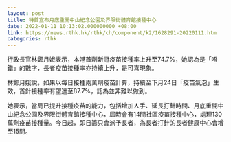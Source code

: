 ```yaml
---
layout: post
title: 特首宣布月底重開中山紀念公園及界限街體育館接種中心
date: 2022-01-11 10:13:02.000000000 +08:00
link: https://news.rthk.hk/rthk/ch/component/k2/1628291-20220111.htm
categories: rthk
---
```


行政長官林鄭月娥表示，本港首劑新冠疫苗接種率上升至74.7%，她認為是「唔錯」的數字，長者疫苗接種率亦持續上升，是可喜現象。

林鄭月娥說，如果以每日接種兩萬劑疫苗計算，持續至下月24日「疫苗氣泡」生效，首針接種率有望達至87.7%，認為並非難以做到。

她表示，當局已提升接種疫苗的能力，包括增加人手、延長打針時間、月底重開中山紀念公園及界限街體育館接種中心，屆時會有14間社區疫苗接種中心，處理130萬劑疫苗接種量。今日起，即日籌只會派予長者，為長者打針的長者健康中心會增至15間。
